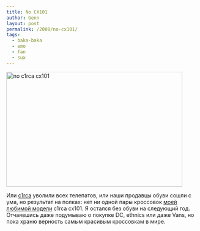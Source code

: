 ```yaml
---
title: No CX101
author: Genn
layout: post
permalink: /2008/no-cx101/
tags:
  - baka-baka
  - emo
  - fan
  - sux
---
```

<img src="http://mega.genn.org/=^_^=/uploads/2008/10/noc1rcacx1011.jpg" alt="no c1rca cx101" width="460" height="300" />

Или [c1rca][1] уволили всех телепатов, или наши продавцы обуви сошли с ума, но результат на полках: нет ни одной пары кроссовок [моей любимой модели][2] c1rca cx101. Я остался без обуви на следующий год. Отчаявшись даже подумываю о покупке DC, ethnics или даже Vans, но пока храню верность самым красивым кроссовкам в мире.

 [1]: http://c1rca.com/
 [2]: http://mega.genn.org/2007/c1rca/